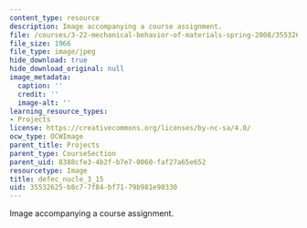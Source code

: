 ```yaml
---
content_type: resource
description: Image accompanying a course assignment.
file: /courses/3-22-mechanical-behavior-of-materials-spring-2008/35532625b8c77f84bf7179b981e90330_defec_nucle_3_15.jpg
file_size: 1966
file_type: image/jpeg
hide_download: true
hide_download_original: null
image_metadata:
  caption: ''
  credit: ''
  image-alt: ''
learning_resource_types:
- Projects
license: https://creativecommons.org/licenses/by-nc-sa/4.0/
ocw_type: OCWImage
parent_title: Projects
parent_type: CourseSection
parent_uid: 8388cfe3-4b2f-b7e7-0060-faf27a65e652
resourcetype: Image
title: defec_nucle_3_15
uid: 35532625-b8c7-7f84-bf71-79b981e90330
---
```

Image accompanying a course assignment.